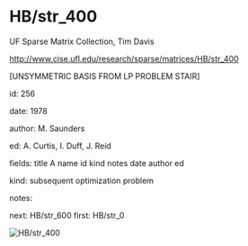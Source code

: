 # HB/str_400

 UF Sparse Matrix Collection, Tim Davis

 http://www.cise.ufl.edu/research/sparse/matrices/HB/str_400

 [UNSYMMETRIC BASIS FROM LP PROBLEM STAIR]

 id: 256

 date: 1978

 author: M. Saunders

 ed: A. Curtis, I. Duff, J. Reid

 fields: title A name id kind notes date author ed

 kind: subsequent optimization problem

 notes:

 next: HB/str_600 first: HB/str_0

![HB/str_400](http://yifanhu.net/GALLERY/GRAPHS/GIF_SMALL/HB@str_400.gif)
